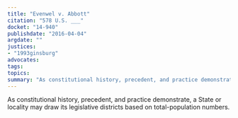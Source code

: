 ```yaml
---
title: "Evenwel v. Abbott"
citation: "578 U.S. ___"
docket: "14-940"
publishdate: "2016-04-04"
argdate: ""
justices:
- "1993ginsburg"
advocates:
tags:
topics:
summary: "As constitutional history, precedent, and practice demonstrate, a State or locality may draw its legislative districts based on total-population numbers."
---
```

As constitutional history, precedent, and practice demonstrate, a State or locality may draw its legislative districts based on total-population numbers.

